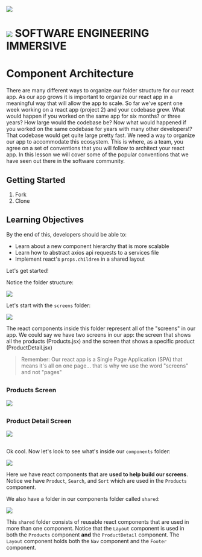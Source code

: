 ![](https://git.generalassemb.ly/bruno/assets/blob/master/products-react.gif)

# ![](https://ga-dash.s3.amazonaws.com/production/assets/logo-9f88ae6c9c3871690e33280fcf557f33.png) SOFTWARE ENGINEERING IMMERSIVE

# Component Architecture

There are many different ways to organize our folder structure for our react app. As our app grows it is important to organize our react app in a meaningful way that will allow the app to scale. So far we've spent one week working on a react app (project 2) and your codebase grew. What would happen if you worked on the same app for six months? or three years? How large would the codebase be? Now what would happened if you worked on the same codebase for years with many other developers!? That codebase would get quite large pretty fast. We need a way to organize our app to accommodate this ecosystem. This is where, as a team, you agree on a set of conventions that you will follow to architect your react app. In this lesson we will cover some of the popular conventions that we have seen out there in the software community.

## Getting Started

1. Fork
2. Clone

## Learning Objectives

By the end of this, developers should be able to:

- Learn about a new component hierarchy that is more scalable
- Learn how to abstract axios api requests to a services file
- Implement react's `props.children` in a shared layout

Let's get started!

Notice the folder structure:

<img src="https://i.ibb.co/jTstLRz/Screen-Shot-2020-06-19-at-3-34-27-PM.png">

Let's start with the `screens` folder:

<img src="https://i.ibb.co/RgS5XfG/Screen-Shot-2020-06-19-at-3-40-19-PM.png">

The react components inside this folder represent all of the "screens" in our app. We could say we have two screens in our app: the screen that shows all the products (Products.jsx) and the screen that shows a specific product (ProductDetail.jsx)
> Remember: Our react app is a Single Page Application (SPA) that means it's all on one page... that is why we use the word "screens" and not "pages"

##

### Products Screen

<img src="https://i.ibb.co/R9p01ML/Screen-Shot-2020-06-19-at-3-45-04-PM.png">

##

### Product Detail Screen

<img src="https://i.ibb.co/MBMjRmt/Screen-Shot-2020-06-19-at-3-45-31-PM.png">

##

Ok cool. Now let's look to see what's inside our `components` folder:

<img src="https://i.ibb.co/M9GPBXM/Screen-Shot-2020-06-19-at-3-37-53-PM.png">

Here we have react components that are **used to help build our screens**. Notice we have `Product`, `Search`, and `Sort` which are used in the `Products` component.

We also have a folder in our components folder called `shared`:

<img src="https://i.ibb.co/0X8RhK3/Screen-Shot-2020-06-19-at-3-58-35-PM.png">

This `shared` folder consists of reusable react components that are used in more than one component. Notice that the `Layout` component is used in both the `Products` component **and** the `ProductDetail` component. The `Layout` component holds both the `Nav` component and the `Footer` component.

